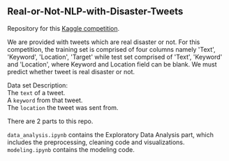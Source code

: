 ## Real-or-Not-NLP-with-Disaster-Tweets

Repository for this  [Kaggle competition](https://www.kaggle.com/c/nlp-getting-started/overview).

We are provided with tweets which are real disaster or not. For this competition, the training set is comprised of four columns namely 'Text', 'Keyword', 'Location', 'Target' while test set comprised of 'Text', 'Keyword' and 'Location', where Keyword and Location field can be blank. We must predict whether tweet is real disaster or not.

Data set Description:<br>
The `text` of a tweet.<br>
A `keyword` from that tweet.<br>
The `location` the tweet was sent from.

There are 2 parts to this repo.

`data_analysis.ipynb` contains the Exploratory Data Analysis part, which includes the preprocessing, cleaning code and visualizations.
`modeling.ipynb` contains the modeling code. 
